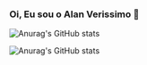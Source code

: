 ### Oi, Eu sou o Alan Verissimo 👋


![Anurag's GitHub stats](https://github-readme-stats.vercel.app/api?username=alanverissimo&count_private=true)

![Anurag's GitHub stats](https://github-readme-stats.vercel.app/api?username=alanverissimo&show_icons=true)


